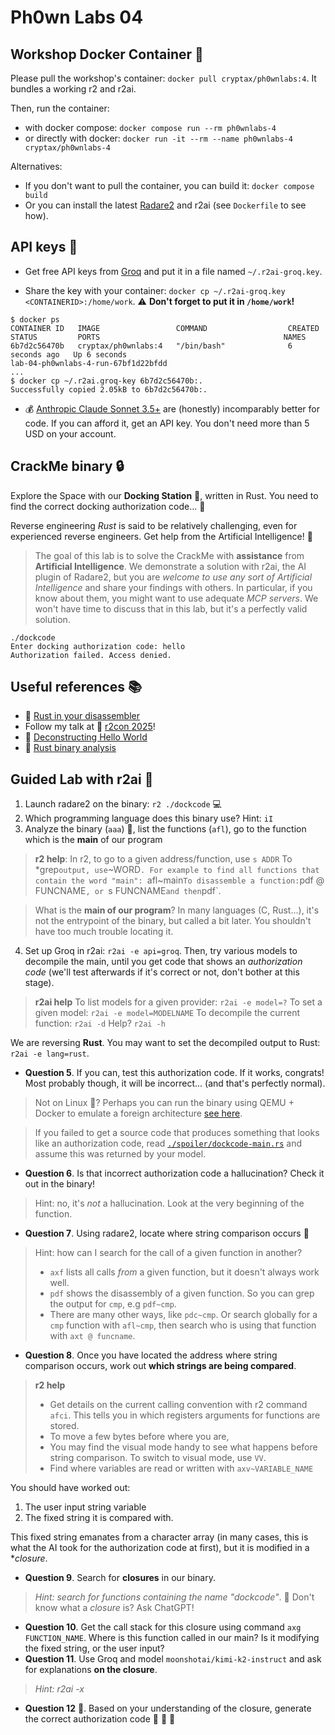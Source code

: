 # Ph0wn Labs 04

## Workshop Docker Container :whale:

Please pull the workshop's container: `docker pull cryptax/ph0wnlabs:4`.
It bundles a working r2 and r2ai.

Then, run the container:

- with docker compose: `docker compose run --rm ph0wnlabs-4`
- or directly with docker: `docker run -it --rm --name ph0wnlabs-4 cryptax/ph0wnlabs-4`

Alternatives:

- If you don't want to pull the container, you can build it: `docker compose build`
- Or you can install the latest [Radare2](https://www.radare.org/n/radare2.html) and r2ai (see `Dockerfile` to see how).

## API keys :key:

- Get free API keys from [Groq](https://console.groq.com) and put it in a file named `~/.r2ai-groq.key`. 

- Share the key with your container: `docker cp ~/.r2ai-groq.key <CONTAINERID>:/home/work`. :warning: **Don't forget to put it in `/home/work`!**

```
$ docker ps
CONTAINER ID   IMAGE                 COMMAND                  CREATED         STATUS         PORTS                                         NAMES
6b7d2c56470b   cryptax/ph0wnlabs:4   "/bin/bash"              6 seconds ago   Up 6 seconds                                                 lab-04-ph0wnlabs-4-run-67bf1d22bfdd
...
$ docker cp ~/.r2ai.groq-key 6b7d2c56470b:.
Successfully copied 2.05kB to 6b7d2c56470b:.
```


- :moneybag: [Anthropic Claude Sonnet 3.5+](https://console.anthropic.com/) are (honestly) incomparably better for code. If you can afford it, get an API key. You don't need more than 5 USD on your account.

## CrackMe binary :lock:

Explore the Space with our **Docking Station** :rocket:, written in Rust. 
You need to find the correct docking authorization code... :satellite:

Reverse engineering *Rust* is said to be relatively challenging, even for experienced reverse engineers. Get help from the Artificial Intelligence! :brain:

> The goal of this lab is to solve the CrackMe with **assistance** from **Artificial Intelligence**. We demonstrate a solution with r2ai, the AI plugin of Radare2, but you are *welcome to use any sort of Artificial Intelligence* and share your findings with others. 
> In particular, if you know about them, you might want to use adequate *MCP servers*. We won't have time to discuss that in this lab, but it's a perfectly valid solution.

```
./dockcode 
Enter docking authorization code: hello
Authorization failed. Access denied.
```

## Useful references :books:

- :link: [Rust in your disassembler](https://cryptax.medium.com/rust-in-your-disassembler-1aa700c3b041)
- Follow my talk at :link: [r2con 2025](https://www.radare.org/con/2025/)!
- :link: [Deconstructing Hello World](https://rayoflightz.github.io/re/rust/2020/05/19/Bite-Sized-Rust-RE-1-Deconstructing-Hello-World.html)
- :link: [Rust binary analysis](https://research.checkpoint.com/2023/rust-binary-analysis-feature-by-feature/)

## Guided Lab with r2ai :test_tube:

1. Launch radare2 on the binary:  `r2 ./dockcode` :computer:
2. Which programming language does this binary use? Hint: `iI`
3. Analyze the binary (`aaa`) :mag_right:, list the functions (`afl`), go to the function which is the **main** of our program

> **r2 help**:
> In r2, to go to a given address/function, use `s ADDR`
> To *grep` output, use `~WORD`. For example to find all functions that contain the word "main": `afl~main`
> To disassemble a function: `pdf @ FUNCNAME`, or `s FUNCNAME` and then `pdf`.

> What is the **main of our program**? In many languages (C, Rust...), it's not the entrypoint of the binary, but called a bit later. You shouldn't have too much trouble locating it.


4. Set up Groq in r2ai: `r2ai -e api=groq`. Then, try various models to decompile the main, until you get code that shows an *authorization code* (we'll test afterwards if it's correct or not, don't bother at this stage).

> **r2ai help**
> To list models for a given provider: `r2ai -e model=?`
> To set a given model: `r2ai -e model=MODELNAME`
> To decompile the current function: `r2ai -d`
> Help? `r2ai -h`

We are reversing **Rust**. 
You may want to set the decompiled output to Rust: `r2ai -e lang=rust`.


- **Question 5**. If you can, test this authorization code. If it works, congrats! Most probably though, it will be incorrect... (and that's perfectly normal).

> Not on Linux :penguin:? Perhaps you can run the binary using QEMU + Docker to emulate a foreign architecture [see here](https://forums.docker.com/t/run-x86-intel-and-arm-based-images-on-apple-silicon-m1-macs/117123).

> If you failed to get a source code that produces something that looks like an authorization code, read [`./spoiler/dockcode-main.rs`](./spoiler/dockcode-main.rs) and assume this was returned by your model.

- **Question 6**. Is that incorrect authorization code a hallucination? Check it out in the binary!

> Hint: no, it's *not* a hallucination. Look at the very beginning of the function.

- **Question 7**. Using radare2, locate where string comparison occurs :microscope:

> Hint: how can I search for the call of a given function in another?
>- `axf` lists all calls *from* a given function, but it doesn't always work well.
>- `pdf` shows the disassembly of a given function. So you can grep the output for `cmp`, e.g `pdf~cmp`.
>- There are many other ways, like `pdc~cmp`. Or search globally for a `cmp` function with `afl~cmp`, then search who is using that function with `axt @ funcname`.


- **Question 8**. Once you have located the address where string comparison occurs, work out **which strings are being compared**.

> **r2 help**
>- Get details on the current calling convention with r2 command `afci`. This tells you in which registers arguments for functions are stored.
>- To move a few bytes before where you are, 
>- You may find the visual mode handy to see what happens before string comparison. To switch to visual mode, use `VV`.
>- Find where variables are read or written with `axv~VARIABLE_NAME`

You should have worked out:

1. The user input string variable
2. The fixed string it is compared with.

This fixed string emanates from a character array (in many cases, this is what the AI took for the authorization code at first), but it is modified in a **closure*.

- **Question 9**. Search for **closures** in our binary. 

> *Hint: search for functions containing the name "dockcode"*.
> :ant: Don't know what a *closure* is? Ask ChatGPT!

- **Question 10**. Get the call stack for this closure using command `axg FUNCTION_NAME`. Where is this function called in our main? Is it modifying the fixed string, or the user input?
- **Question 11**. Use Groq and model `moonshotai/kimi-k2-instruct` and ask for explanations **on the closure**. 

> *Hint: r2ai -x*

- **Question 12** :flags:. Based on your understanding of the closure, generate the correct authorization code :rocket: :tada: :medal_sports:

